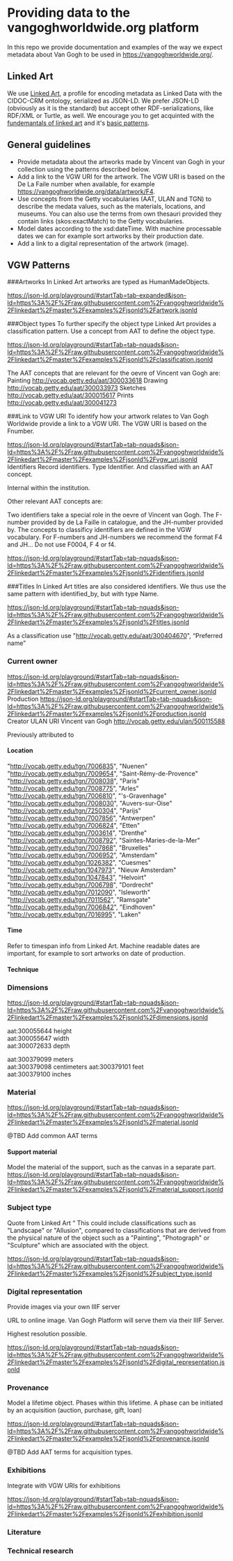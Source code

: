 # Providing data to the vangoghworldwide.org platform
In this repo we provide documentation and examples of the way we expect metadata about Van Gogh to be used in https://vangoghworldwide.org/. 

## Linked Art
We use [Linked Art](https://linked.art), a profile for encoding metadata as Linked Data with the CIDOC-CRM ontology, serialized as JSON-LD. We prefer JSON-LD (obviously as it is the standard) but accept other RDF-serializations, like RDF/XML or Turtle, as well. We encourage you to get acquinted with the [fundemantals of linked art](https://linked.art/model/) and it's [basic patterns](https://linked.art/model/base/). 

## General guidelines

* Provide metadata about the artworks made by Vincent van Gogh in your collection using the patterns described below.
* Add a link to the VGW URI for the artwork. The VGW URI is based on the De La Faile number when available, for example https://vangoghworldwide.org/data/artwork/F4.
* Use concepts from the Getty vocabularies (AAT, ULAN and TGN) to describe the medata values, such as the materials, locations, and museums. You can also use the terms from own thesauri provided they contain links (skos:exactMatch) to the Getty vocabularies.
* Model dates according to the xsd:dateTime. With machine processable dates we can for example sort artworks by their production date.
* Add a link to a digital representation of the artwork (image).
<!-- * Provide provenance information about the artwork's current and previous owners.
* Provide information about the exhibitions the artworks were used in.
* Provide information about relevant literature.
* Provide metadata about technical documents. We mean 'documents' in the broader sense of the word, eg. paint-samples, x-ray images, reports. -->

## VGW Patterns
###Artworks
In Linked Art artworks are typed as HumanMadeObjects.

https://json-ld.org/playground/#startTab=tab-expanded&json-ld=https%3A%2F%2Fraw.githubusercontent.com%2Fvangoghworldwide%2Flinkedart%2Fmaster%2Fexamples%2Fjsonld%2Fartwork.jsonld

###Object types
To further specify the object type Linked Art provides a classification pattern. Use a concept from AAT to define the object type.

https://json-ld.org/playground/#startTab=tab-nquads&json-ld=https%3A%2F%2Fraw.githubusercontent.com%2Fvangoghworldwide%2Flinkedart%2Fmaster%2Fexamples%2Fjsonld%2Fclassification.jsonld

The AAT concepts that are relevant for the oevre of Vincent van Gogh are:
Painting http://vocab.getty.edu/aat/300033618
Drawing http://vocab.getty.edu/aat/300033973
Sketches http://vocab.getty.edu/aat/300015617
Prints http://vocab.getty.edu/aat/300041273

###Link to VGW URI
To identify how your artwork relates to Van Gogh Worldwide provide a link to a VGW URI. The VGW URI is based on the Fnumber. 

https://json-ld.org/playground/#startTab=tab-nquads&json-ld=https%3A%2F%2Fraw.githubusercontent.com%2Fvangoghworldwide%2Flinkedart%2Fmaster%2Fexamples%2Fjsonld%2Fvgw_uri.jsonld
Identifiers
Record identifiers. Type Identifier. And classified with an AAT concept. 

Internal within the institution.

Other relevant AAT concepts are:

Two identifiers take a special role in the oevre of Vincent van Gogh. The F-number provided by de La Faille in catalogue, and the JH-number provided by. The concepts to classificy identifiers are defined in the VGW vocabulary.
For F-numbers and JH-numbers we recommend the format F4 and JH… Do not use F0004, F 4 or f4.

https://json-ld.org/playground/#startTab=tab-nquads&json-ld=https%3A%2F%2Fraw.githubusercontent.com%2Fvangoghworldwide%2Flinkedart%2Fmaster%2Fexamples%2Fjsonld%2Fidentifiers.jsonld

###Titles
In Linked Art titles are also considered identifiers. We thus use the same pattern with identified_by, but with type Name. 

https://json-ld.org/playground/#startTab=tab-nquads&json-ld=https%3A%2F%2Fraw.githubusercontent.com%2Fvangoghworldwide%2Flinkedart%2Fmaster%2Fexamples%2Fjsonld%2Ftitles.jsonld

As a classification use
"http://vocab.getty.edu/aat/300404670", “Preferred name”

### Current owner
https://json-ld.org/playground/#startTab=tab-nquads&json-ld=https%3A%2F%2Fraw.githubusercontent.com%2Fvangoghworldwide%2Flinkedart%2Fmaster%2Fexamples%2Fjsonld%2Fcurrent_owner.jsonld
Production
https://json-ld.org/playground/#startTab=tab-nquads&json-ld=https%3A%2F%2Fraw.githubusercontent.com%2Fvangoghworldwide%2Flinkedart%2Fmaster%2Fexamples%2Fjsonld%2Fproduction.jsonld
Creator
ULAN URI Vincent van Gogh 
http://vocab.getty.edu/ulan/500115588

Previously attributed to

#### Location

  "http://vocab.getty.edu/tgn/7006835",  "Nuenen"
  "http://vocab.getty.edu/tgn/7009654",  "Saint-Rémy-de-Provence"
  "http://vocab.getty.edu/tgn/7008038",  "Paris"
  "http://vocab.getty.edu/tgn/7008775",  "Arles"
  "http://vocab.getty.edu/tgn/7006810",  "'s-Gravenhage"
  "http://vocab.getty.edu/tgn/7008030",   "Auvers-sur-Oise"
  "http://vocab.getty.edu/tgn/7250304",   "Parijs"
  "http://vocab.getty.edu/tgn/7007856",  "Antwerpen"
  "http://vocab.getty.edu/tgn/7006824",  "Etten"
  "http://vocab.getty.edu/tgn/7003614", "Drenthe"
  "http://vocab.getty.edu/tgn/7008792",   "Saintes-Maries-de-la-Mer"
  "http://vocab.getty.edu/tgn/7007868",  "Bruxelles"
  "http://vocab.getty.edu/tgn/7006952",  "Amsterdam"
  "http://vocab.getty.edu/tgn/1026382",  "Cuesmes"
  "http://vocab.getty.edu/tgn/1047973",   "Nieuw Amsterdam"
  "http://vocab.getty.edu/tgn/1047843",  "Helvoirt"
  "http://vocab.getty.edu/tgn/7006798",  "Dordrecht"
  "http://vocab.getty.edu/tgn/7012090",  "Isleworth"
  "http://vocab.getty.edu/tgn/7011562",  "Ramsgate"
  "http://vocab.getty.edu/tgn/7006842",  "Eindhoven"
  "http://vocab.getty.edu/tgn/7016995",  "Laken"
#### Time
Refer to timespan info from Linked Art. Machine readable dates are important, for example to sort artworks on date of production.

#### Technique

### Dimensions
https://json-ld.org/playground/#startTab=tab-nquads&json-ld=https%3A%2F%2Fraw.githubusercontent.com%2Fvangoghworldwide%2Flinkedart%2Fmaster%2Fexamples%2Fjsonld%2Fdimensions.jsonld

aat:300055644	height	
aat:300055647	width	
aat:300072633	depth	

aat:300379099	meters	
aat:300379098	centimeters	
aat:300379101	feet	
aat:300379100	inches	

### Material
https://json-ld.org/playground/#startTab=tab-nquads&json-ld=https%3A%2F%2Fraw.githubusercontent.com%2Fvangoghworldwide%2Flinkedart%2Fmaster%2Fexamples%2Fjsonld%2Fmaterial.jsonld

@TBD Add common AAT terms

#### Support material
Model the material of the support, such as the canvas in a separate part. 
https://json-ld.org/playground/#startTab=tab-nquads&json-ld=https%3A%2F%2Fraw.githubusercontent.com%2Fvangoghworldwide%2Flinkedart%2Fmaster%2Fexamples%2Fjsonld%2Fmaterial_support.jsonld

### Subject type
Quote from Linked Art “ This could include classifications such as "Landscape" or "Allusion", compared to classifications that are derived from the physical nature of the object such as a "Painting", "Photograph" or "Sculpture" which are associated with the object.

https://json-ld.org/playground/#startTab=tab-nquads&json-ld=https%3A%2F%2Fraw.githubusercontent.com%2Fvangoghworldwide%2Flinkedart%2Fmaster%2Fexamples%2Fjsonld%2Fsubject_type.jsonld

### Digital representation
Provide images via your own IIIF server

URL to online image. Van Gogh Platform will serve them via their IIIF Server.

Highest resolution possible. 

https://json-ld.org/playground/#startTab=tab-nquads&json-ld=https%3A%2F%2Fraw.githubusercontent.com%2Fvangoghworldwide%2Flinkedart%2Fmaster%2Fexamples%2Fjsonld%2Fdigital_representation.jsonld

### Provenance
Model a lifetime object. Phases within this lifetime. A phase can be initiated by an acquisition (auction, purchase, gift, loan)

https://json-ld.org/playground/#startTab=tab-nquads&json-ld=https%3A%2F%2Fraw.githubusercontent.com%2Fvangoghworldwide%2Flinkedart%2Fmaster%2Fexamples%2Fjsonld%2Fprovenance.jsonld

@TBD Add AAT terms for acquisition types.

### Exhibitions
Integrate with VGW URIs for exhibitions

https://json-ld.org/playground/#startTab=tab-nquads&json-ld=https%3A%2F%2Fraw.githubusercontent.com%2Fvangoghworldwide%2Flinkedart%2Fmaster%2Fexamples%2Fjsonld%2Fexhibition.jsonld

### Literature

### Technical research



